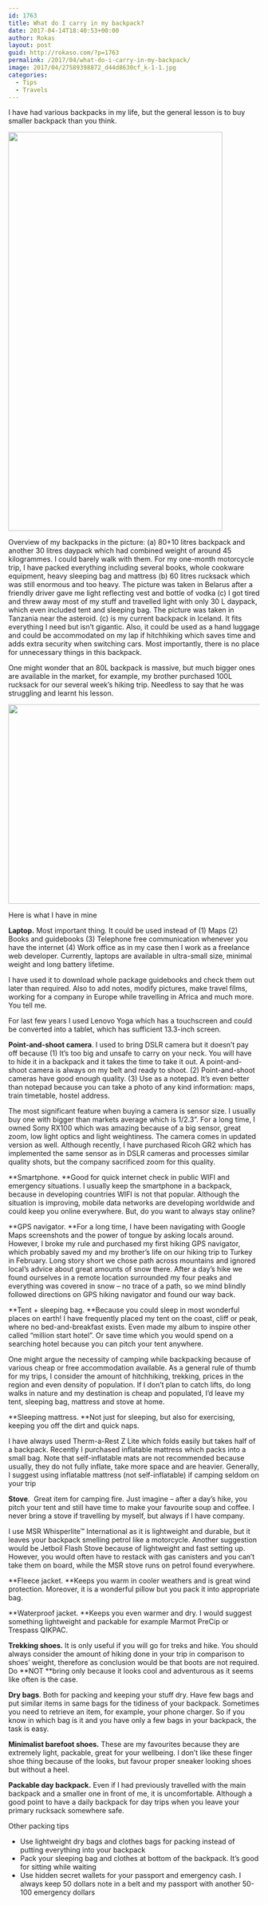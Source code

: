 ```yaml
---
id: 1763
title: What do I carry in my backpack?
date: 2017-04-14T18:40:53+00:00
author: Rokas
layout: post
guid: http://rokaso.com/?p=1763
permalink: /2017/04/what-do-i-carry-in-my-backpack/
image: 2017/04/27589398872_d44d8630cf_k-1-1.jpg
categories:
  - Tips
  - Travels
---
```

I have had various backpacks in my life, but the general lesson is to buy smaller backpack than you think.

[<img class="alignnone wp-image-1764 size-large" src="https://images.rokaso.com/2017/04/backpack-429x800.jpg" alt="" width="429" height="800" srcset="2017/04/backpack-429x800.jpg 429w, 2017/04/backpack-375x700.jpg 375w, 2017/04/backpack-768x1434.jpg 768w, 2017/04/backpack-536x1000.jpg 536w, 2017/04/backpack-370x691.jpg 370w, 2017/04/backpack-1040x1942.jpg 1040w, 2017/04/backpack-214x400.jpg 214w" sizes="(max-width: 429px) 100vw, 429px" />](2017/04/backpack.jpg)

Overview of my backpacks in the picture: (a) 80+10 litres backpack and another 30 litres daypack which had combined weight of around 45 kilogrammes. I could barely walk with them. For my one-month motorcycle trip, I have packed everything including several books, whole cookware equipment, heavy sleeping bag and mattress (b) 60 litres rucksack which was still enormous and too heavy. The picture was taken in Belarus after a friendly driver gave me light reflecting vest and bottle of vodka (c) I got tired and threw away most of my stuff and travelled light with only 30 L daypack, which even included tent and sleeping bag. The picture was taken in Tanzania near the asteroid. (c) is my current backpack in Iceland. It fits everything I need but isn&#8217;t gigantic. Also, it could be used as a hand luggage and could be accommodated on my lap if hitchhiking which saves time and adds extra security when switching cars. Most importantly, there is no place for unnecessary things in this backpack.

One might wonder that an 80L backpack is massive, but much bigger ones are available in the market, for example, my brother purchased 100L rucksack for our several week&#8217;s hiking trip. Needless to say that he was struggling and learnt his lesson.

[<img class="alignnone size-medium wp-image-1765" src="https://images.rokaso.com/2017/04/16385505132_a1719905e1_o-Copy-600x400.jpg" alt="" width="600" height="400" srcset="2017/04/16385505132_a1719905e1_o-Copy-600x400.jpg 600w, 2017/04/16385505132_a1719905e1_o-Copy-800x533.jpg 800w, 2017/04/16385505132_a1719905e1_o-Copy-768x512.jpg 768w, 2017/04/16385505132_a1719905e1_o-Copy-1200x800.jpg 1200w, 2017/04/16385505132_a1719905e1_o-Copy-370x247.jpg 370w, 2017/04/16385505132_a1719905e1_o-Copy-1040x693.jpg 1040w" sizes="(max-width: 600px) 100vw, 600px" />](2017/04/16385505132_a1719905e1_o-Copy.jpg)

Here is what I have in mine

**Laptop.** Most important thing. It could be used instead of (1) Maps (2) Books and guidebooks (3) Telephone free communication whenever you have the internet (4) Work office as in my case then I work as a freelance web developer. Currently, laptops are available in ultra-small size, minimal weight and long battery lifetime.

I have used it to download whole package guidebooks and check them out later than required. Also to add notes, modify pictures, make travel films, working for a company in Europe while travelling in Africa and much more. You tell me.

For last few years I used Lenovo Yoga which has a touchscreen and could be converted into a tablet, which has sufficient 13.3-inch screen.

**Point-and-shoot camera**. I used to bring DSLR camera but it doesn&#8217;t pay off because (1) It&#8217;s too big and unsafe to carry on your neck. You will have to hide it in a backpack and it takes the time to take it out. A point-and-shoot camera is always on my belt and ready to shoot. (2) Point-and-shoot cameras have good enough quality. (3) Use as a notepad. It&#8217;s even better than notepad because you can take a photo of any kind information: maps, train timetable, hostel address.

The most significant feature when buying a camera is sensor size. I usually buy one with bigger than markets average which is 1/2.3”. For a long time, I owned Sony RX100 which was amazing because of a big sensor, great zoom, low light optics and light weightiness. The camera comes in updated version as well. Although recently, I have purchased Ricoh GR2 which has implemented the same sensor as in DSLR cameras and processes similar quality shots, but the company sacrificed zoom for this quality.

**Smartphone. **Good for quick internet check in public WIFI and emergency situations. I usually keep the smartphone in a backpack, because in developing countries WIFI is not that popular. Although the situation is improving, mobile data networks are developing worldwide and could keep you online everywhere. But, do you want to always stay online?

**GPS navigator. **For a long time, I have been navigating with Google Maps screenshots and the power of tongue by asking locals around. However, I broke my rule and purchased my first hiking GPS navigator, which probably saved my and my brother&#8217;s life on our hiking trip to Turkey in February. Long story short we chose path across mountains and ignored local’s advice about great amounts of snow there. After a day’s hike we found ourselves in a remote location surrounded my four peaks and everything was covered in snow – no trace of a path, so we mind blindly followed directions on GPS hiking navigator and found our way back.

**Tent + sleeping bag. **Because you could sleep in most wonderful places on earth! I have frequently placed my tent on the coast, cliff or peak, where no bed-and-breakfast exists. Even made my album to inspire other called “million start hotel”. Or save time which you would spend on a searching hotel because you can pitch your tent anywhere.

One might argue the necessity of camping while backpacking because of various cheap or free accommodation available. As a general rule of thumb for my trips, I consider the amount of hitchhiking, trekking, prices in the region and even density of population. If I don’t plan to catch lifts, do long walks in nature and my destination is cheap and populated, I’d leave my tent, sleeping bag, mattress and stove at home.

**Sleeping mattress. **Not just for sleeping, but also for exercising, keeping you off the dirt and quick naps.

I have always used Therm-a-Rest Z Lite which folds easily but takes half of a backpack. Recently I purchased inflatable mattress which packs into a small bag. Note that self-inflatable mats are not recommended because usually, they do not fully inflate, take more space and are heavier. Generally, I suggest using inflatable mattress (not self-inflatable) if camping seldom on your trip

**Stove**.  Great item for camping fire. Just imagine – after a day’s hike, you pitch your tent and still have time to make your favourite soup and coffee. I never bring a stove if travelling by myself, but always if I have company.

I use MSR Whisperlite™ International as it is lightweight and durable, but it leaves your backpack smelling petrol like a motorcycle. Another suggestion would be Jetboil Flash Stove because of lightweight and fast setting up. However, you would often have to restack with gas canisters and you can’t take them on board, while the MSR stove runs on petrol found everywhere.

**Fleece jacket. **Keeps you warm in cooler weathers and is great wind protection. Moreover, it is a wonderful pillow but you pack it into appropriate bag.

**Waterproof jacket. **Keeps you even warmer and dry. I would suggest something lightweight and packable for example Marmot PreCip or Trespass QIKPAC.

**Trekking shoes.** It is only useful if you will go for treks and hike. You should always consider the amount of hiking done in your trip in comparison to shoes’ weight, therefore as conclusion would be that boots are not required. Do **NOT **bring only because it looks cool and adventurous as it seems like often is the case.

**Dry bags**. Both for packing and keeping your stuff dry. Have few bags and put similar items in same bags for the tidiness of your backpack. Sometimes you need to retrieve an item, for example, your phone charger. So if you know in which bag is it and you have only a few bags in your backpack, the task is easy.

**Minimalist barefoot shoes.** These are my favourites because they are extremely light, packable, great for your wellbeing. I don’t like these finger shoe thing because of the looks, but favour proper sneaker looking shoes but without a heel.

**Packable day backpack.** Even if I had previously travelled with the main backpack and a smaller one in front of me, it is uncomfortable. Although a good point to have a daily backpack for day trips when you leave your primary rucksack somewhere safe.

Other packing tips

  * Use lightweight dry bags and clothes bags for packing instead of putting everything into your backpack
  * Pack your sleeping bag and clothes at bottom of the backpack. It’s good for sitting while waiting
  * Use hidden secret wallets for your passport and emergency cash. I always keep 50 dollars note in a belt and my passport with another 50-100 emergency dollars

<a href="#_ftnref1" name="_ftn1"></a>
